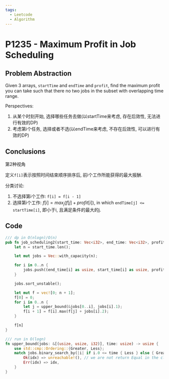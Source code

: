 ```yaml
---
tags:
  - Leetcode
  - Algorithm
---
```


# P1235 - Maximum Profit in Job Scheduling

## Problem Abstraction

Given 3 arrays, `startTime` and `endTime` and `profit`, find the maximum profit you can take such that there no two jobs in the subset with overlapping time range.

Perspectives:

1. 从某个时刻开始, 选择哪些任务去做(以startTime来考虑, 存在后效性, 无法进行有效的DP)
2. 考虑第i个任务, 选择或者不选(以endTime来考虑, 不存在后效性, 可以进行有效的DP)

## Conclusions

第2种视角

定义`f[i]`表示按照时间结束顺序排序后, 前i个工作所能获得的最大报酬.

分类讨论:

1. 不选择第i个工作: `f[i] = f[i - 1]`
2. 选择第i个工作: $f[i] = max_j(f[j] + profit[i])$, in which `endTime[j] <= startTime[i]`, 即小于i, 且满足条件的最大的j.

## Code

```rust
/// dp in O(nlogn)/O(n)
pub fn job_scheduling2(start_time: Vec<i32>, end_time: Vec<i32>, profit: Vec<i32>) -> i32 {
    let n = start_time.len();

    let mut jobs = Vec::with_capacity(n);

    for i in 0..n {
        jobs.push((end_time[i] as usize, start_time[i] as usize, profit[i]));
    }

    jobs.sort_unstable();

    let mut f = vec![0; n + 1];
    f[0] = 0;
    for i in 0..n {
        let j = upper_bound(&jobs[0..i], jobs[i].1);
        f[i + 1] = f[i].max(f[j] + jobs[i].2);
    }

    f[n]
}

/// run in O(logn)
fn upper_bound(jobs: &[(usize, usize, i32)], time: usize) -> usize {
    use std::cmp::Ordering::{Greater, Less};
    match jobs.binary_search_by(|i| if i.0 <= time { Less } else { Greater }) {
        Ok(idx) => unreachable!(), // we are not return Equal in the closure
        Err(idx) => idx,
    }
}
```
